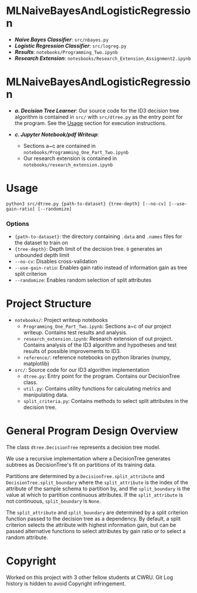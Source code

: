 # MLNaiveBayesAndLogisticRegression

- ***Naive Bayes Classifier***: `src/nbayes.py`
- ***Logistic Regression Classifier***: `src/logreg.py`
- ***Results***: `notebooks/Programming_Two.ipynb`
- ***Research Extension***: `notesbooks/Research_Extension_Assignment2.ipynb`

# MLNaiveBayesAndLogisticRegression

- ***a. Decision Tree Learner***: Our source code for the ID3 decision tree algorithm is contained in `src/` with `src/dtree.py` as the entry point for the program. See the [Usage](#Usage) section for execution instructions.

- ***c. Jupyter Notebook/pdf Writeup***: 
    - Sections a~c are contained in `notebooks/Programming_One_Part_Two.ipynb`
    - Our research extension is contained in `notebooks/research_extension.ipynb`

# Usage
```
python3 src/dtree.py {path-to-dataset} {tree-depth} [--no-cv] [--use-gain-ratio] [--randomize]
```

### Options
- `{path-to-dataset}`: the directory containing `.data` and `.names` files for the dataset to train on
- `{tree-depth}`: Depth limit of the decision tree. `0` generates an unbounded depth limit
- `--no-cv`: Disables cross-validation
- `--use-gain-ratio`: Enables gain ratio instead of information gain as tree split criterion
- `--randomize`: Enables random selection of split attributes

# Project Structure
- `notebooks/`: Project writeup notebooks
    - `Programming_One_Part_Two.ipynb`: Sections a~c of our project writeup. Contains test results and analysis.
    - `research_extension.ipynb`: Research extension of out project. Contains analysis of the ID3 algorithm and hypotheses and test results of possible improvements to ID3.
    - `reference/`: reference notebooks on python libraries (numpy, matplotlib)
- `src/`: Source code for our ID3 algorithm implementation
    - `dtree.py`: Entry point for the program. Contains our DecisionTree class.
    - `util.py`: Contains utility functions for calculating metrics and manipulating data.
    - `split_criteria.py`: Contains methods to select split attributes in the decision tree.

# General Program Design Overview

The class `dtree.DecisionTree` represents a decision tree model.

We use a recursive implementation where a DecisionTree generates subtrees as DecisionTree's fit on partitions of its training data.

Partitions are determined by a `DecisionTree.split_attribute` and `DecisionTree.split_boundary` where the `split_attribute` is the index of the attribute of the sample schema to partition by, and the `split_boundary` is the value at which to partition continuous attributes. If the `split_attribute` is not continuous, `split_boundary` is `None`.

The `split_attribute` and `split_boundary` are determined by a split criterion function passed to the decision tree as a dependency. By default, a split criterion selects the attribute with highest information gain, but can be passed alternative functions to select attributes by gain ratio or to select a random attribute.

# Copyright
Worked on this project with 3 other fellow students at CWRU. Git Log history is hidden to avoid Copyright infringement.
